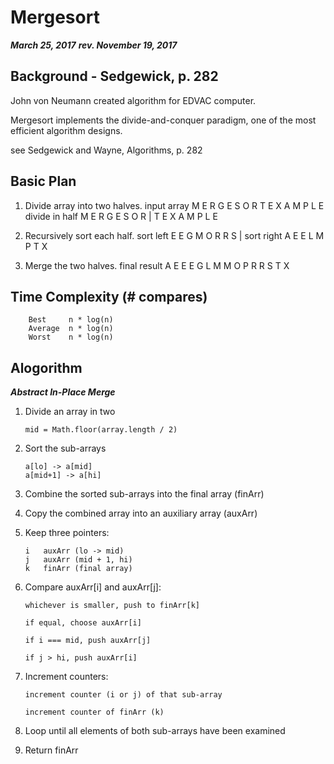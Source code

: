 # Mergesort

___March 25, 2017___
___rev. November 19, 2017___

## Background - Sedgewick, p. 282

John von Neumann created algorithm for EDVAC computer.

Mergesort implements the divide-and-conquer paradigm, one
of the most efficient algorithm designs.

see Sedgewick and Wayne, Algorithms, p. 282

## Basic Plan

1.  Divide array into two halves.
       input array     M E R G E S O R T E X A M P L E
       divide in half  M E R G E S O R | T E X A M P L E

2.  Recursively sort each half.
        sort left      E E G M O R R S |
        sort right                       A E E L M P T X

3.  Merge the two halves.
        final result   A E E E G L M M O P R R S T X
        
## Time Complexity (# compares)

        Best     n * log(n)
        Average  n * log(n)
        Worst    n * log(n)

## Alogorithm

___Abstract In-Place Merge___

1.  Divide an array in two

        mid = Math.floor(array.length / 2)

2.  Sort the sub-arrays

        a[lo] -> a[mid]
        a[mid+1] -> a[hi]

3.  Combine the sorted sub-arrays into the final array (finArr)

4.  Copy the combined array into an auxiliary array (auxArr)

3.  Keep three pointers:

        i   auxArr (lo -> mid)
        j   auxArr (mid + 1, hi)
        k   finArr (final array)

4.  Compare auxArr[i] and auxArr[j]:

        whichever is smaller, push to finArr[k]

        if equal, choose auxArr[i]

        if i === mid, push auxArr[j]

        if j > hi, push auxArr[i]

5.  Increment counters:
        
        increment counter (i or j) of that sub-array

        increment counter of finArr (k)

6.  Loop until all elements of both sub-arrays have been examined

7.  Return finArr










